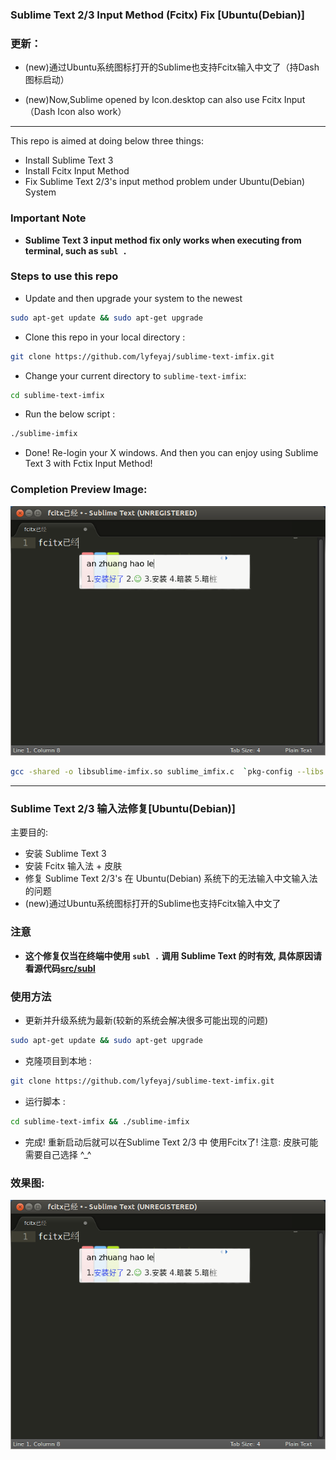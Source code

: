 ### Sublime Text 2/3 Input Method (Fcitx) Fix [Ubuntu(Debian)]

### 更新：

+ (new)通过Ubuntu系统图标打开的Sublime也支持Fcitx输入中文了（持Dash图标启动）


+ (new)Now,Sublime opened by Icon.desktop can also use Fcitx Input（Dash Icon also work）

----

This repo is aimed at doing below three things:

+ Install Sublime Text 3
+ Install Fcitx Input Method
+ Fix Sublime Text 2/3's input method problem under Ubuntu(Debian) System

### **Important Note**

+ **Sublime Text 3 input method fix only works when executing from terminal, such as `subl .`**

### Steps to use this repo

+ Update and then upgrade your system to the newest

```bash
sudo apt-get update && sudo apt-get upgrade
```

+ Clone this repo in your local directory :

```bash
git clone https://github.com/lyfeyaj/sublime-text-imfix.git
```

+ Change your current directory to `sublime-text-imfix`:

```bash
cd sublime-text-imfix
```

+ Run the below script :

```bash
./sublime-imfix
```

+ Done! Re-login your X windows. And then you can enjoy using Sublime Text 3 with Fctix Input Method!

### Completion Preview Image:

![Fcitx](image/fcitx.png)



```bash
gcc -shared -o libsublime-imfix.so sublime_imfix.c  `pkg-config --libs --cflags gtk+-2.0` -fPIC
```

--------------

### Sublime Text 2/3 输入法修复[Ubuntu(Debian)]

主要目的:

+ 安装 Sublime Text 3
+ 安装 Fcitx 输入法 + 皮肤
+ 修复 Sublime Text 2/3's 在 Ubuntu(Debian) 系统下的无法输入中文输入法的问题
+ (new)通过Ubuntu系统图标打开的Sublime也支持Fcitx输入中文了

### **注意**

+ **这个修复仅当在终端中使用 `subl .` 调用 Sublime Text 的时有效, 具体原因请看源代码[src/subl](https://github.com/lyfeyaj/sublime-text-imfix/blob/master/src/subl)**

### 使用方法 ###

+ 更新并升级系统为最新(较新的系统会解决很多可能出现的问题)

```bash
sudo apt-get update && sudo apt-get upgrade
```

+ 克隆项目到本地 :

```bash
git clone https://github.com/lyfeyaj/sublime-text-imfix.git
```

+ 运行脚本 :

```bash
cd sublime-text-imfix && ./sublime-imfix
```

+ 完成! 重新启动后就可以在Sublime Text 2/3 中 使用Fcitx了! 注意: 皮肤可能需要自己选择 ^_^

### 效果图:

![Fcitx](image/fcitx.png)
